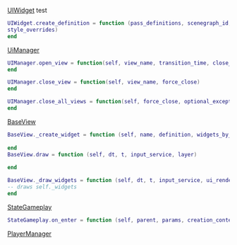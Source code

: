 [UIWidget](https://github.com/Aussiemon/Darktide-Source-Code/blob/72cde1c088677d22b3830d9681d015167782b10a/scripts/managers/ui/ui_widget.lua#L4)
test
```lua
UIWidget.create_definition = function (pass_definitions, scenegraph_id, content_overrides, optional_size,
style_overrides)
end
```

[UiManager](https://github.com/Aussiemon/Darktide-Source-Code/blob/72cde1c088677d22b3830d9681d015167782b10a/scripts/managers/ui/ui_manager.lua)

````lua
UIManager.open_view = function(self, view_name, transition_time, close_previous, close_all, close_transition_time, context, settings_override)
end

UIManager.close_view = function(self, view_name, force_close)
end

UIManager.close_all_views = function(self, force_close, optional_excepted_views)
end
````

[BaseView](https://github.com/Aussiemon/Darktide-Source-Code/blob/72cde1c088677d22b3830d9681d015167782b10a/scripts/ui/views/base_view.lua)
```lua
BaseView._create_widget = function (self, name, definition, widgets_by_name)
    
end
BaseView.draw = function (self, dt, t, input_service, layer)
    
end

BaseView._draw_widgets = function (self, dt, t, input_service, ui_renderer, render_settings)
-- draws self._widgets
end 
```

[StateGameplay](https://github.com/Aussiemon/Darktide-Source-Code/blob/72cde1c088677d22b3830d9681d015167782b10a/scripts/game_states/game/state_gameplay.lua#L79)
````lua
StateGameplay.on_enter = function (self, parent, params, creation_context)
````

[PlayerManager](https://github.com/Aussiemon/Darktide-Source-Code/blob/72cde1c088677d22b3830d9681d015167782b10a/scripts/foundation/managers/player/player_manager.lua#L4)